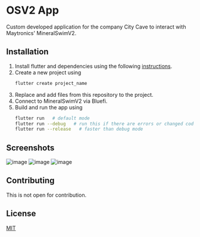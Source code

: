 # OSV2 App

Custom developed application for the company City Cave to interact with Maytronics' MineralSwimV2.


## Installation

1. Install flutter and dependencies using the following [instructions](https://docs.flutter.dev/get-started/editor?tab=vscode).
2. Create a new project using
   ```bash
   flutter create project_name
   ```
3. Replace and add files from this repository to the project.
4. Connect to MineralSwimV2 via Bluefi.
5. Build and run the app using
   ```bash
   flutter run   # default mode
   flutter run --debug   # run this if there are errors or changed code
   flutter run --release   # faster than debug mode
   ```

## Screenshots
![image](https://github.com/jostev/osv2_app2/assets/158697367/5fc04ec0-a01e-4bd2-8e82-c98fc295862a)
![image](https://github.com/jostev/osv2_app2/assets/158697367/1a445d18-3ea5-4454-be53-bf92f1dd1859)
![image](https://github.com/jostev/osv2_app2/assets/158697367/2dacfd13-347d-46d2-bef7-ff4aabe3f460)


## Contributing 

This is not open for contribution.

## License

[MIT](https://choosealicense.com/licenses/mit/)
